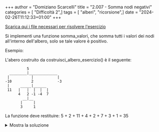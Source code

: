 +++
author = "Domiziano Scarcelli"
title = "2.007 - Somma nodi negativi"
categories = [ "Difficoltà 2",]
tags = [ "alberi", "ricorsione",]
date = "2024-02-26T11:12:33+01:00"
+++

[Scarica qui i file necessari per risolvere l'esercizio](/exercises_py/it/2_007_somma_nodi_negativi.zip)

Si implementi una funzione somma_valori, che somma tutti i valori dei nodi
all'interno dell'albero, solo se tale valore è positivo.

Esempio:

L'abero costruito da costruisci_albero_esercizio() è il seguente:

              5                       
      ________|_____________         
     |          |           |       
    -10         2           -3      
     |     _____|______           
     11   |   |  |  |  |         
          4   2 -1 -4  7        
            __|__              
           |     |            
           3     1           

La funzione deve restituire: 5 + 2 + 11 + 4 + 2 + 7 + 3 + 1 = 35

<details>
<summary>Mostra la soluzione</summary>

```python
def somma_nodi(tree, somma=0):
    if tree.valore > 0:
        somma += tree.valore
    for child in tree.children:
        somma += somma_nodi(child)
    return somma
```

</details>

